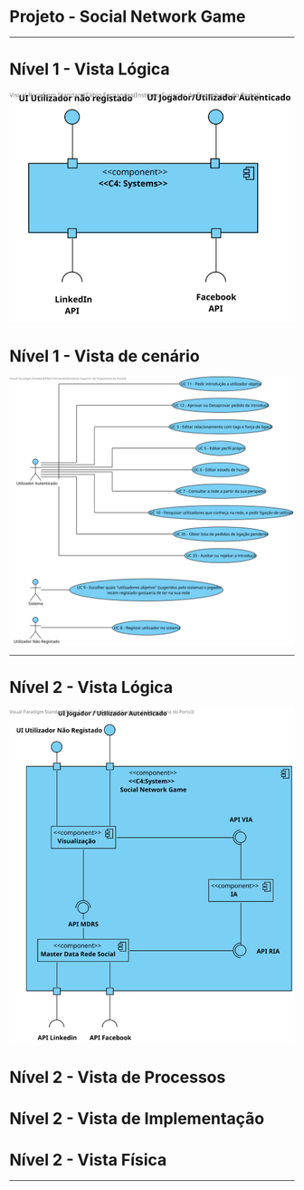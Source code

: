 # Projeto - Social Network Game
---

# Nível 1 - Vista Lógica

![Nivel1/Nivel1-VistaLogica.svg](Nivel1/Nivel1-VistaLogica.svg)

# Nível 1 - Vista de cenário

![Nivel1/Nivel1-VistaDeCenario.svg](Nivel1/Nivel1-VistaDeCenario.svg)

---

# Nível 2 - Vista Lógica

![Nivel2/Nivel2-VistaLogica.svg](Nivel2/Nivel2-VistaLogica.svg)

# Nível 2 - Vista de Processos

# Nível 2 - Vista de Implementação

# Nível 2 - Vista Física

---
